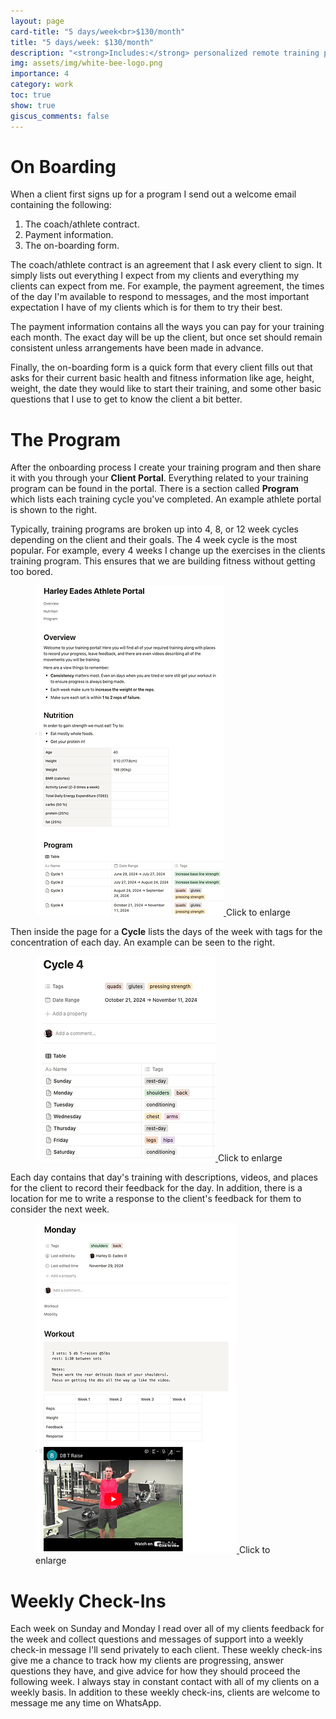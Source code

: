 ```yaml
---
layout: page
card-title: "5 days/week<br>$130/month"
title: "5 days/week: $130/month"
description: "<strong>Includes:</strong> personalized remote training program, open communication with me via WhatsApp, weekly check-ins, nutrition guidance, data and video analysis, and training feedback."
img: assets/img/white-bee-logo.png
importance: 4
category: work
toc: true
show: true
giscus_comments: false
---
```


# On Boarding

When a client first signs up for a program I send out a welcome email containing the following:

1. The coach/athlete contract.
2. Payment information.
3. The on-boarding form.

The coach/athlete contract is an agreement that I ask every client to sign. It
simply lists out everything I expect from my clients and everything my clients
can expect from me. For example, the payment agreement, the times of the day I'm
available to respond to messages, and the most important expectation I have of
my clients which is for them to try their best.

The payment information contains all the ways you can pay for your training each
month. The exact day will be up the client, but once set should remain
consistent unless arrangements have been made in advance.  

Finally, the on-boarding form is a quick form that every client fills out that
asks for their current basic health and fitness information like age, height,
weight, the date they would like to start their training, and some other basic
questions that I use to get to know the client a bit better.

# The Program

<div class="row">
     <div class="col-sm">
<p>After the onboarding process I create your training program and then share it
with you through your <strong>Client Portal</strong>. Everything related to your training program
can be found in the portal. There is a section called <strong>Program</strong> which lists each
training cycle you've completed. An example athlete portal is shown to the right.</p>

<p>Typically, training programs are broken up into 4, 8, or 12 week cycles depending on
the client and their goals. The 4 week cycle is the most popular. For example, every 4 weeks I change 
up the exercises in the clients training program. This ensures that we are building fitness 
without getting too bored. </p>
     </div>
     <div class="col-sm">
          <figure>
          <a href="/assets/img/example-athlete-portal.png">
               <img src="/assets/img/example-athlete-portal-thumbnail.png"
                    alt='Athlete portal with training overview, nutrition goals, and a structured program for strength gains.' 
                    class="border d-block img-fluid">
          </a>
          <caption>Click to enlarge</caption>
          </figure>
     </div>
</div>

<div class="row">
     <div class="col-sm">
          Then inside the page for a <strong>Cycle</strong> lists the days of the week with tags for the
          concentration of each day. An example can be seen to the right.
     </div>
     <div class="col-sm">
          <figure>
          <a href="/assets/img/example-cycle-page.png">
          <img src="/assets/img/example-cycle-page-thumbnail.png" 
               alt="An example cycle is shown headed by Cycle 4. Then there is a list of 
                    each day of the week with various
                    concentrations listed for each day." 
               class="border d-block img-fluid">
          </a>
          <caption>Click to enlarge</caption>
          </figure>
     </div>
</div>

<div class="row">
     <div class="col-sm">
          Each day contains that day's training with descriptions, videos, and places for
          the client to record their feedback for the day. In addition, there is a
          location for me to write a response to the client's feedback for them to
          consider the next week.
     </div>
     <div class="col-sm">
          <figure>
          <a href="/assets/img/example-training-day.png">
               <img src="/assets/img/example-training-day-thumbnail.png" 
                    alt="An example training day is shown with a workout description and movement videos." 
                    class="border d-block img-fluid">
          </a>
          <caption>Click to enlarge</caption>
          </figure>
     </div>
</div>

# Weekly Check-Ins

Each week on Sunday and Monday I read over all of my clients feedback for the
week and collect questions and messages of support into a weekly check-in
message I'll send privately to each client. These weekly check-ins give me a
chance to track how my clients are progressing, answer questions they have, and
give advice for how they should proceed the following week. I always stay in
constant contact with all of my clients on a weekly basis. In addition to these
weekly check-ins, clients are welcome to message me any time on WhatsApp. 
